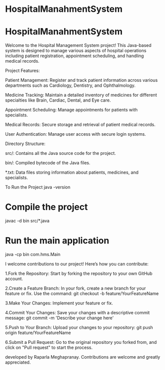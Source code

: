 # HospitalManahmentSystem

# HospitalManahmentSystem
Welcome to the Hospital Management System project! This Java-based system is designed to manage various aspects of hospital operations including patient registration, appointment scheduling, and handling medical records.

Project Features:

Patient Management: Register and track patient information across various departments such as Cardiology, Dentistry, and Ophthalmology.

Medicine Tracking: Maintain a detailed inventory of medicines for different specialties like Brain, Cardiac, Dental, and Eye care.

Appointment Scheduling: Manage appointments for patients with specialists.

Medical Records: Secure storage and retrieval of patient medical records.

User Authentication: Manage user access with secure login systems.

Directory Structure:

src/: Contains all the Java source code for the project.

bin/: Compiled bytecode of the Java files.

*.txt: Data files storing information about patients, medicines, and specialists.

To Run the Project
java -version
# Compile the project
javac -d bin src/*.java
# Run the main application
java -cp bin com.hms.Main


I welcome contributions to our project! Here’s how you can contribute:

1.Fork the Repository: Start by forking the repository to your own GitHub account.

2.Create a Feature Branch: In your fork, create a new branch for your feature or fix. Use the command:
git checkout -b feature/YourFeatureName

3.Make Your Changes: Implement your feature or fix.

4.Commit Your Changes: Save your changes with a descriptive commit message:
git commit -m 'Describe your change here'

5.Push to Your Branch: Upload your changes to your repository:
git push origin feature/YourFeatureName

6.Submit a Pull Request: Go to the original repository you forked from, and click on "Pull request" to start the process.


developed by Raparla Meghapranay. Contributions are welcome and greatly appreciated.
